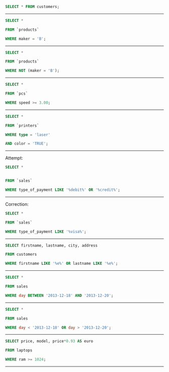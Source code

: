 
```SQL
SELECT * FROM customers;
```

____



```SQL
SELECT *

FROM `products`

WHERE maker = 'B';

```

____

```SQL
SELECT *

FROM `products`

WHERE NOT (maker = 'B');

```

____

```SQL
SELECT *

FROM `pcs`

WHERE speed >= 3.00;

```

____

```SQL
SELECT *

FROM `printers`

WHERE type = 'laser'

AND color = 'TRUE';

```

____

Attempt:

```SQL
SELECT *


FROM `sales` 

WHERE type_of_payment LIKE '%debit%' OR '%credit%';
```

____

Correction:

```SQL
SELECT *

FROM `sales` 

WHERE type_of_payment LIKE '%visa%';
```

____

```SQL
SELECT firstname, lastname, city, address 

FROM customers

WHERE firstname LIKE '%e%' OR lastname LIKE '%e%';
```

____

```SQL
SELECT *

FROM sales

WHERE day BETWEEN '2013-12-18' AND '2013-12-20';
```

____

```SQL
SELECT *

FROM sales

WHERE day < '2013-12-18' OR day > '2013-12-20';
```

____

```SQL
SELECT price, model, price*0.93 AS euro

FROM laptops

WHERE ram >= 1024;
```

____


